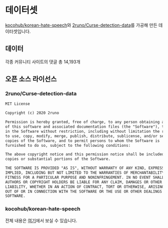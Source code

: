 # 데이터셋
[kocohub/korean-hate-speech](https://github.com/kocohub/korean-hate-speech)와 [2runo/Curse-detection-data](https://github.com/2runo/Curse-detection-data)를 가공해 만든 데이터셋입니다.

## 데이터
각종 커뮤니티 사이트의 댓글 총 14,193개

## 오픈 소스 라이선스
### 2runo/Curse-detection-data
```txt
MIT License

Copyright (c) 2020 2runo

Permission is hereby granted, free of charge, to any person obtaining a copy
of this software and associated documentation files (the "Software"), to deal
in the Software without restriction, including without limitation the rights
to use, copy, modify, merge, publish, distribute, sublicense, and/or sell
copies of the Software, and to permit persons to whom the Software is
furnished to do so, subject to the following conditions:

The above copyright notice and this permission notice shall be included in all
copies or substantial portions of the Software.

THE SOFTWARE IS PROVIDED "AS IS", WITHOUT WARRANTY OF ANY KIND, EXPRESS OR
IMPLIED, INCLUDING BUT NOT LIMITED TO THE WARRANTIES OF MERCHANTABILITY,
FITNESS FOR A PARTICULAR PURPOSE AND NONINFRINGEMENT. IN NO EVENT SHALL THE
AUTHORS OR COPYRIGHT HOLDERS BE LIABLE FOR ANY CLAIM, DAMAGES OR OTHER
LIABILITY, WHETHER IN AN ACTION OF CONTRACT, TORT OR OTHERWISE, ARISING FROM,
OUT OF OR IN CONNECTION WITH THE SOFTWARE OR THE USE OR OTHER DEALINGS IN THE
SOFTWARE.
```

### kocohub/korean-hate-speech
전체 내용은 [여기](https://github.com/kocohub/korean-hate-speech/blob/5ec095506aa777e68243044930fa336fa6bdf285/LICENSE.md)에서 보실 수 있습니다.
